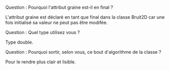Question : Pourquoi l'attribut graine est-il en final ?

L'attribut graine est déclaré en tant que final dans la classe Bruit2D car une fois initialisé sa valeur ne peut pas être modifée.

Question : Quel type utilisez vous ?

Type double.

Question : Pourquoi sortir, selon vous, ce bout d'algorithme de la classe ?

Pour le rendre plus clair et lisible.
